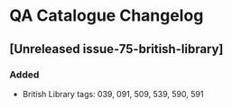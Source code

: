 # QA Catalogue Changelog

## [Unreleased issue-75-british-library]

### Added

- British Library tags: 039, 091, 509, 539, 590, 
  591